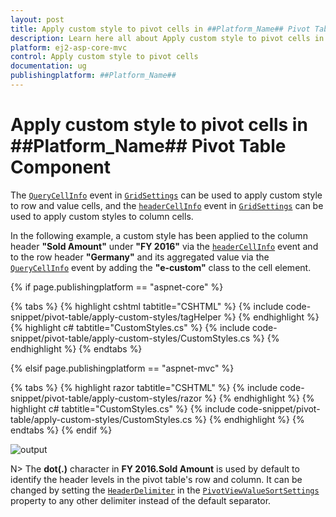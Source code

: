 ```yaml
---
layout: post
title: Apply custom style to pivot cells in ##Platform_Name## Pivot Table Component
description: Learn here all about Apply custom style to pivot cells in Syncfusion ##Platform_Name## Pivot Table component of syncfusion and more.
platform: ej2-asp-core-mvc
control: Apply custom style to pivot cells 
documentation: ug
publishingplatform: ##Platform_Name## 
---
```


# Apply custom style to pivot cells in ##Platform_Name## Pivot Table Component

The [`QueryCellInfo`](https://help.syncfusion.com/cr/aspnetcore-js2/Syncfusion.EJ2.Grids.Grid.html#Syncfusion_EJ2_Grids_Grid_QueryCellInfo) event in [`GridSettings`](https://help.syncfusion.com/cr/aspnetmvc-js2/Syncfusion.EJ2.PivotView.PivotViewGridSettings.html) can be used to apply custom style to row and value cells, and the [`headerCellInfo`](https://help.syncfusion.com/cr/aspnetcore-js2/Syncfusion.EJ2.Grids.Grid.html#Syncfusion_EJ2_Grids_Grid_HeaderCellInfo) event in [`GridSettings`](https://help.syncfusion.com/cr/aspnetmvc-js2/Syncfusion.EJ2.PivotView.PivotViewGridSettings.html) can be used to apply custom styles to column cells.

In the following example, a custom style has been applied to the column header **"Sold Amount"** under **"FY 2016"** via the [`headerCellInfo`](https://help.syncfusion.com/cr/aspnetcore-js2/Syncfusion.EJ2.Grids.Grid.html#Syncfusion_EJ2_Grids_Grid_HeaderCellInfo) event and to the row header **"Germany"** and its aggregated value via the [`QueryCellInfo`](https://help.syncfusion.com/cr/aspnetcore-js2/Syncfusion.EJ2.Grids.Grid.html#Syncfusion_EJ2_Grids_Grid_QueryCellInfo) event by adding the **"e-custom"** class to the cell element.

{% if page.publishingplatform == "aspnet-core" %}

{% tabs %}
{% highlight cshtml tabtitle="CSHTML" %}
{% include code-snippet/pivot-table/apply-custom-styles/tagHelper %}
{% endhighlight %}
{% highlight c# tabtitle="CustomStyles.cs" %}
{% include code-snippet/pivot-table/apply-custom-styles/CustomStyles.cs %}
{% endhighlight %}
{% endtabs %}

{% elsif page.publishingplatform == "aspnet-mvc" %}

{% tabs %}
{% highlight razor tabtitle="CSHTML" %}
{% include code-snippet/pivot-table/apply-custom-styles/razor %}
{% endhighlight %}
{% highlight c# tabtitle="CustomStyles.cs" %}
{% include code-snippet/pivot-table/apply-custom-styles/CustomStyles.cs %}
{% endhighlight %}
{% endtabs %}
{% endif %}

![output](../images/apply-custom-styles.png)

N> The **dot(.)** character in **FY 2016.Sold Amount** is used by default to identify the header levels in the pivot table's row and column. It can be changed by setting the [`HeaderDelimiter`](https://help.syncfusion.com/cr/aspnetmvc-js2/Syncfusion.EJ2.PivotView.PivotViewValueSortSettings.html#Syncfusion_EJ2_PivotView_PivotViewValueSortSettings_HeaderDelimiter) in the [`PivotViewValueSortSettings`](https://help.syncfusion.com/cr/aspnetmvc-js2/Syncfusion.EJ2.PivotView.PivotViewValueSortSettings.html) property to any other delimiter instead of the default separator.